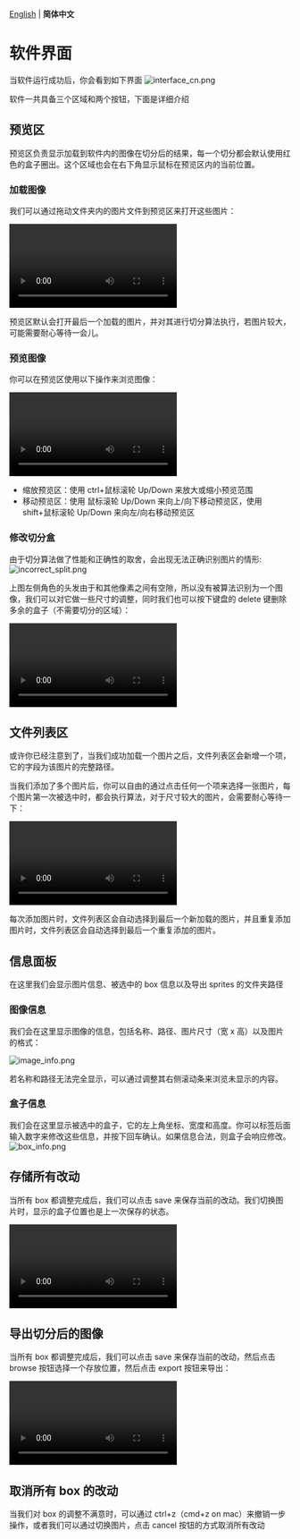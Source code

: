 [English](./usage.md) | **简体中文**

# 软件界面

当软件运行成功后，你会看到如下界面
![interface_cn.png](./imgs/interface_cn.png)

软件一共具备三个区域和两个按钮，下面是详细介绍

## 预览区

预览区负责显示加载到软件内的图像在切分后的结果，每一个切分都会默认使用红色的盒子圈出。这个区域也会在右下角显示鼠标在预览区内的当前位置。

### 加载图像

我们可以通过拖动文件夹内的图片文件到预览区来打开这些图片：

![load_image.mp4](./imgs/load_image.mp4)

预览区默认会打开最后一个加载的图片，并对其进行切分算法执行，若图片较大，可能需要耐心等待一会儿。

### 预览图像

你可以在预览区使用以下操作来浏览图像：

![view_image.mp4](./imgs/view_image.mp4)

- 缩放预览区：使用 ctrl+鼠标滚轮 Up/Down 来放大或缩小预览范围
- 移动预览区：使用 鼠标滚轮 Up/Down 来向上/向下移动预览区，使用 shift+鼠标滚轮 Up/Down 来向左/向右移动预览区

### 修改切分盒

由于切分算法做了性能和正确性的取舍，会出现无法正确识别图片的情形:
![incorrect_split.png](./imgs/incorrect_split0.png)

上图左侧角色的头发由于和其他像素之间有空隙，所以没有被算法识别为一个图像，我们可以对它做一些尺寸的调整，同时我们也可以按下键盘的 delete 键删除多余的盒子（不需要切分的区域）：

![modify_box.mp4](./imgs/modify_box.mp4)

## 文件列表区

或许你已经注意到了，当我们成功加载一个图片之后，文件列表区会新增一个项，它的字段为该图片的完整路径。

当我们添加了多个图片后，你可以自由的通过点击任何一个项来选择一张图片，每个图片第一次被选中时，都会执行算法，对于尺寸较大的图片，会需要耐心等待一下：

![select_images.mp4](./imgs/select_images.mp4)

每次添加图片时，文件列表区会自动选择到最后一个新加载的图片，并且重复添加图片时，文件列表区会自动选择到最后一个重复添加的图片。

## 信息面板

在这里我们会显示图片信息、被选中的 box 信息以及导出 sprites 的文件夹路径

### 图像信息

我们会在这里显示图像的信息，包括名称、路径、图片尺寸（宽 x 高）以及图片的格式：

![image_info.png](./imgs/image_info.png)

若名称和路径无法完全显示，可以通过调整其右侧滚动条来浏览未显示的内容。

### 盒子信息

我们会在这里显示被选中的盒子，它的左上角坐标、宽度和高度。你可以标签后面输入数字来修改这些信息，并按下回车确认。如果信息合法，则盒子会响应修改。
![box_info.png](./imgs/box_info.png)

## 存储所有改动

当所有 box 都调整完成后，我们可以点击 save 来保存当前的改动。我们切换图片时，显示的盒子位置也是上一次保存的状态。

![save_box_modify.mp4](./imgs/save_box_modify.mp4)

## 导出切分后的图像

当所有 box 都调整完成后，我们可以点击 save 来保存当前的改动，然后点击 browse 按钮选择一个存放位置，然后点击 export 按钮来导出：

![export_sprites.mp4](./imgs/export_sprites.mp4)

## 取消所有 box 的改动

当我们对 box 的调整不满意时，可以通过 ctrl+z（cmd+z on mac）来撤销一步操作，或者我们可以通过切换图片，点击 cancel 按钮的方式取消所有改动
